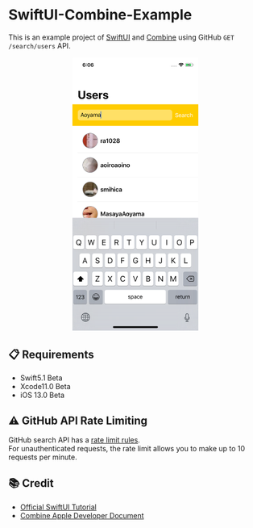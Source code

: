 # SwiftUI-Combine-Example
This is an example project of [SwiftUI](https://developer.apple.com/xcode/swiftui) and [Combine](https://developer.apple.com/documentation/combine) using GitHub `GET /search/users` API.  

<p align="center">
<img src="./assets/sample.png" width="250">
</p>

## :clipboard: Requirements
- Swift5.1 Beta
- Xcode11.0 Beta
- iOS 13.0 Beta

##  :warning: GitHub API Rate Limiting
GitHub search API has a [rate limit rules](https://developer.github.com/v3/search/#rate-limit).  
For unauthenticated requests, the rate limit allows you to make up to 10 requests per minute.  

## :books: Credit
- [Official SwiftUI Tutorial](https://developer.apple.com/tutorials/swiftui)
- [Combine Apple Developer Document](https://developer.apple.com/documentation/combine)
